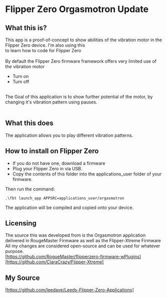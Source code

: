 # Flipper Zero Orgasmotron Update

## What this is?
This app is a proof-of-concept to show abilities of the vibration motor in the Flipper Zero device. I'm also using this <br>
to learn how to code for Flipper Zero
<br><br>
By default the Flipper Zero firmware framework offers very limited use of the vibration motor<br>
- Turn on<br>
- Turn off<br>
<br>
The Goal of this application is to show further potential of the motor, by changing it's vibration pattern using pauses. <br>
<br>

## What this does
The application allows you to play different vibration patterns. 

## How to install on Flipper Zero
- If you do not have one, download a firmware<br>
- Plug your Flipper Zero in via USB. <br>
- Copy the contents of this folder into the applications_user folder of your firmware. <br> 

Then run the command: 
 ```
.\fbt launch_app APPSRC=applications_user/orgasmatron
 ```
The application will be compiled and copied onto your device. 

## Licensing
The source this was developed from is the Orgasmotron application delivered in RougeMaster Firmware as well as the Flipper-Xtreme Firmware
All my changes are considered open-source and can be used for whatever purpose. <br>
[https://github.com/RogueMaster/flipperzero-firmware-wPlugins]<br>
[https://github.com/ClaraCrazy/Flipper-Xtreme]

## My Source
[https://github.com/leedave/Leeds-Flipper-Zero-Applications]